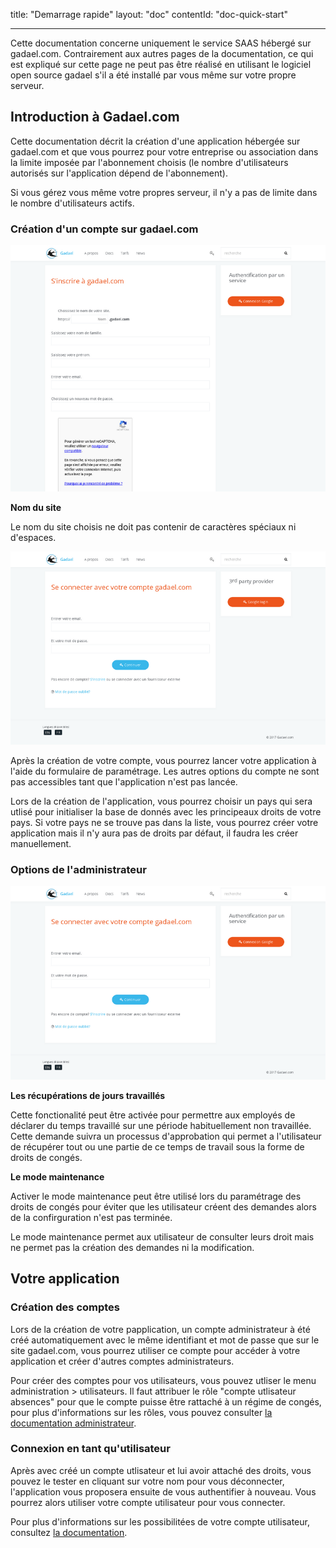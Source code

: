 title: "Demarrage rapide"
layout: "doc"
contentId: "doc-quick-start"

---

Cette documentation concerne uniquement le service SAAS hébergé sur gadael.com. Contrairement aux autres pages de la documentation, ce qui est expliqué sur cette page ne peut pas être réalisé en utilisant le logiciel open source gadael s'il a été installé par vous même sur votre propre serveur.

<!-- more -->

## Introduction à Gadael.com

Cette documentation décrit la création d'une application hébergée sur gadael.com et que vous pourrez pour votre entreprise ou association dans la limite imposée par l'abonnement choisis (le nombre d'utilisateurs autorisés sur l'application dépend de l'abonnement).

Si vous gérez vous même votre propres serveur, il n'y a pas de limite dans le nombre d'utilisateurs actifs.



### Création d'un compte sur gadael.com

![Créer le compte](images/saas-signup.png)

__Nom du site__

Le nom du site choisis ne doit pas contenir de caractères spéciaux ni d'espaces.


![Démarrer l'application](images/saas-app-start.png)

Après la création de votre compte, vous pourrez lancer votre application à l'aide du formulaire de paramétrage. Les autres options du compte ne sont pas accessibles tant que l'application n'est pas lancée.

Lors de la création de l'application, vous pourrez choisir un pays qui sera utlisé pour initialiser la base de donnés avec les principeaux droits de votre pays. Si votre pays ne se trouve pas dans la liste, vous pourrez créer votre application mais il n'y aura pas de droits par défaut, il faudra les créer manuellement.

### Options de l'administrateur


![Create account](images/saas-company-settings.png)


__Les récupérations de jours travaillés__

Cette fonctionalité peut être activée pour permettre aux employés de déclarer du temps travaillé sur une période habituellement non travaillée. Cette demande suivra un processus d'approbation qui permet a l'utilisateur de récupérer tout ou une partie de ce temps de travail sous la forme de droits de congés.

__Le mode maintenance__

Activer le mode maintenance peut être utilisé lors du paramétrage des droits de congés pour éviter que les utilisateur créent des demandes alors de la confirguration n'est pas terminée.

Le mode maintenance permet aux utilisateur de consulter leurs droit mais ne permet pas la création des demandes ni la modification.


## Votre application

### Création des comptes

Lors de la création de votre papplication, un compte administrateur à été créé automatiquement avec le même identifiant et mot de passe que sur le site gadael.com, vous pourrez utiliser ce compte pour accéder à votre application et créer d'autres comptes administrateurs.

Pour créer des comptes pour vos utilisateurs, vous pouvez utliser le menu administration  > utilisateurs. Il faut attribuer le rôle "compte utlisateur absences" pour que le compte puisse être rattaché à un régime de congés, pour plus d'informations sur les rôles, vous pouvez consulter [la documentation administrateur](002-guide-de-l-administrateur.html).

### Connexion en tant qu'utilisateur

Après avec créé un compte utlisateur et lui avoir attaché des droits, vous pouvez le tester en cliquant sur votre nom pour vous déconnecter, l'application vous proposera ensuite de vous authentifier à nouveau. Vous pourrez alors utiliser votre compte utilisateur pour vous connecter.

Pour plus d'informations sur les possibilitées de votre compte utilisateur, consultez [la documentation](004-guide-de-l-utilisateur.html).

